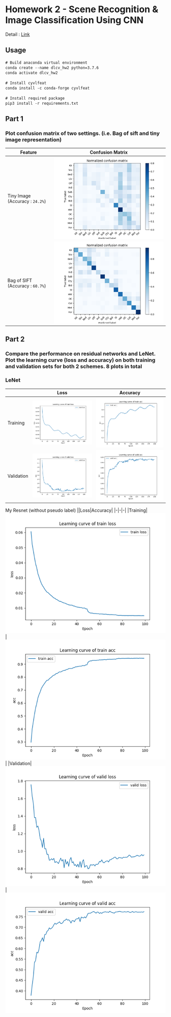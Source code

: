 # Homework 2 - Scene Recognition & Image Classification Using CNN
Detail : [Link](hw2.pdf)

## Usage
```shell
# Build anaconda virtual environment
conda create --name dlcv_hw2 python=3.7.6
conda activate dlcv_hw2

# Install cyvlfeat
conda install -c conda-forge cyvlfeat

# Install required package
pip3 install -r requirements.txt
```

## Part 1
### Plot confusion matrix of two settings. (i.e. Bag of sift and tiny image representation)
|Feature|Confusion Matrix|
|-|-|
|Tiny Image (Accuracy : `24.2%`)|![Tiny Image](./part1/tiny_image.png)|
|Bag of SIFT (Accuracy : `60.7%`)|![Bag of SIFT](./part1/bag_of_sift.png)|

## Part 2
### Compare the performance on residual networks and LeNet. Plot the learning curve (loss and accuracy) on both training and validation sets for both 2 schemes. 8 plots in total

### LeNet
||Loss|Accuracy|
|-|-|-|
|Training|![loss.png](./part2/save_dir/LeNet/train/loss.png)|![acc.png](./part2/save_dir/LeNet/train/acc.png)|
|Validation|![loss.png](./part2/save_dir/LeNet/valid/loss.png)|![acc.png](./part2/save_dir/LeNet/valid/acc.png)


My Resnet (without pseudo label)
||Loss|Accuracy|
|-|-|-|
|Training|![loss.png](./part2/save_dir/myResnet/train/loss.png)|![acc.png](./part2/save_dir/myResnet/train/acc.png)|
|Validation|![loss.png](./part2/save_dir/myResnet/valid/loss.png)|![acc.png](./part2/save_dir/myResnet/valid/acc.png)